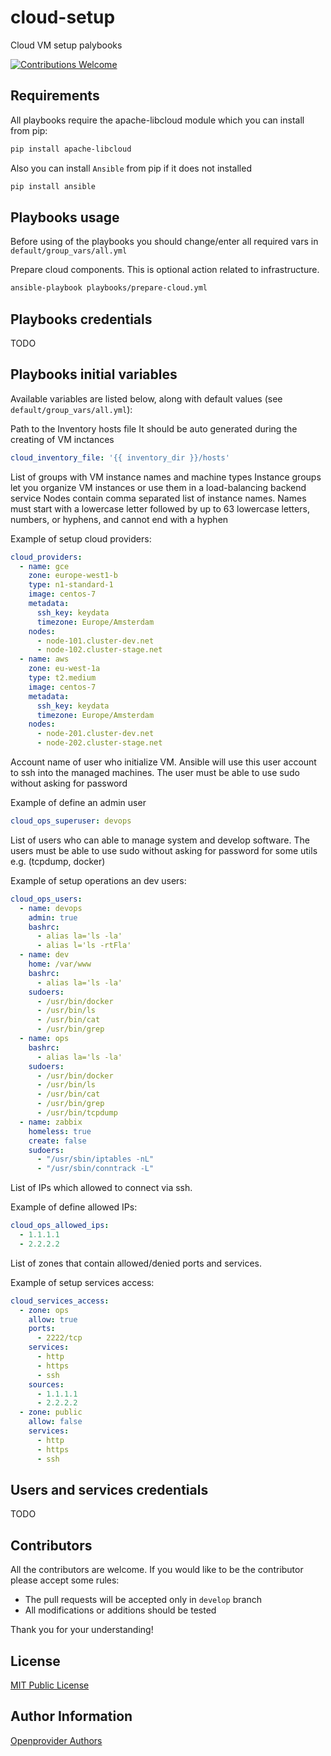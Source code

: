 # cloud-setup
Cloud VM setup palybooks

[![Contributions Welcome](https://img.shields.io/badge/contributions-welcome-brightgreen.svg?style=flat)](https://github.com/openprovider/cloud-setup/issues)

## Requirements

All playbooks require the apache-libcloud module which you can install from pip:

```sh
pip install apache-libcloud
```

Also you can install `Ansible` from pip if it does not installed
```sh
pip install ansible
```

## Playbooks usage

Before using of the playbooks you should change/enter all required vars in `default/group_vars/all.yml`

Prepare cloud components. This is optional action related to infrastructure.
```sh
ansible-playbook playbooks/prepare-cloud.yml
```

## Playbooks credentials

TODO

## Playbooks initial variables

Available variables are listed below, along with default values (see `default/group_vars/all.yml`):

Path to the Inventory hosts file
It should be auto generated during the creating of VM inctances
```yaml
cloud_inventory_file: '{{ inventory_dir }}/hosts'
```

List of groups with VM instance names and machine types
Instance groups let you organize VM instances or use them
in a load-balancing backend service
Nodes contain comma separated list of instance names.
Names must start with a lowercase letter followed by up to 63 lowercase letters,
numbers, or hyphens, and cannot end with a hyphen

Example of setup cloud providers:
```yaml
cloud_providers:
  - name: gce
    zone: europe-west1-b
    type: n1-standard-1
    image: centos-7
    metadata:
      ssh_key: keydata
      timezone: Europe/Amsterdam
    nodes:
      - node-101.cluster-dev.net
      - node-102.cluster-stage.net
  - name: aws
    zone: eu-west-1a
    type: t2.medium
    image: centos-7
    metadata:
      ssh_key: keydata
      timezone: Europe/Amsterdam
    nodes:
      - node-201.cluster-dev.net
      - node-202.cluster-stage.net
```

Account name of user who initialize VM. Ansible will use this user account to ssh into
the managed machines. The user must be able to use sudo without asking for password

Example of define an admin user
```yaml
cloud_ops_superuser: devops
```

List of users who can able to manage system and develop software.
The users must be able to use sudo without asking for password for some utils e.g. (tcpdump, docker)

Example of setup operations an dev users:
```yaml
cloud_ops_users:
  - name: devops
    admin: true
    bashrc:
      - alias la='ls -la'
      - alias l='ls -rtFla'
  - name: dev
    home: /var/www
    bashrc:
      - alias la='ls -la'
    sudoers:
      - /usr/bin/docker
      - /usr/bin/ls
      - /usr/bin/cat
      - /usr/bin/grep
  - name: ops
    bashrc:
      - alias la='ls -la'
    sudoers:
      - /usr/bin/docker
      - /usr/bin/ls
      - /usr/bin/cat
      - /usr/bin/grep
      - /usr/bin/tcpdump
  - name: zabbix
    homeless: true
    create: false
    sudoers:
      - "/usr/sbin/iptables -nL"
      - "/usr/sbin/conntrack -L"
```

List of IPs which allowed to connect via ssh.

Example of define allowed IPs:
```yaml
cloud_ops_allowed_ips:
  - 1.1.1.1
  - 2.2.2.2
```

List of zones that contain allowed/denied ports and services.

Example of setup services access:
```yaml
cloud_services_access:
  - zone: ops
    allow: true
    ports:
      - 2222/tcp
    services:
      - http
      - https
      - ssh
    sources:
      - 1.1.1.1
      - 2.2.2.2
  - zone: public
    allow: false
    services:
      - http
      - https
      - ssh
```

## Users and services credentials

TODO


## Contributors

All the contributors are welcome. If you would like to be the contributor please accept some rules:
- The pull requests will be accepted only in `develop` branch
- All modifications or additions should be tested

Thank you for your understanding!

## License

[MIT Public License](https://github.com/openprovider/cloud-setup/blob/master/LICENSE)

## Author Information

[Openprovider Authors](https://github.com/openprovider)

